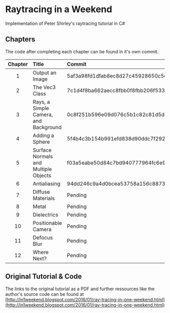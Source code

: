 ﻿# Raytracing in a Weekend

Implementation of Peter Shirley's raytracing tutorial in C#

## Chapters

The code after completing each chapter can be found in it's own commit.

| Chapter | Title                                 | Commit                                   |
|:-------:|:--------------------------------------|:-----------------------------------------|
| 1       | Output an Image                       | 5af3a98fd1dfab8ec8d27c45928650c5ebb9597b |
| 2       | The Vec3 Class                        | 7c1d4f8ba662aecc8fbb0f8fbb206f533dee10eb |
| 3       | Rays, a Simple Camera, and Background | 0c8f251b596e09d076c5b1c82c81d5d425d2a3cb |
| 4       | Adding a Sphere                       | 5f4b4c3b154b991efd838d90ddc7f292ad77bd92 |
| 5       | Surface Normals and Multiple Objects  | f03a5eabe50d84c7bd940777964fc6e99f7ea3e4 |
| 6       | Antialiasing                          | 94dd246c9a4d0bcea53758a156c88734a656e561 |
| 7       | Diffuse Materials                     | Pending                                  |
| 8       | Metal                                 | Pending                                  |
| 9       | Dielectrics                           | Pending                                  |
| 10      | Positionable Camera                   | Pending                                  |
| 11      | Defocus Blur                          | Pending                                  |
| 12      | Where Next?                           | Pending                                  |

## Original Tutorial & Code

The links to the original tutorial as a PDF and further ressources like the author's source code can be found at [http://in1weekend.blogspot.com/2016/01/ray-tracing-in-one-weekend.html](http://in1weekend.blogspot.com/2016/01/ray-tracing-in-one-weekend.html)